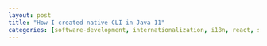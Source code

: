```yaml
---
layout: post
title: "How I created native CLI in Java 11" 
categories: [software-development, internationalization, i18n, react, software, startup]
---
```

